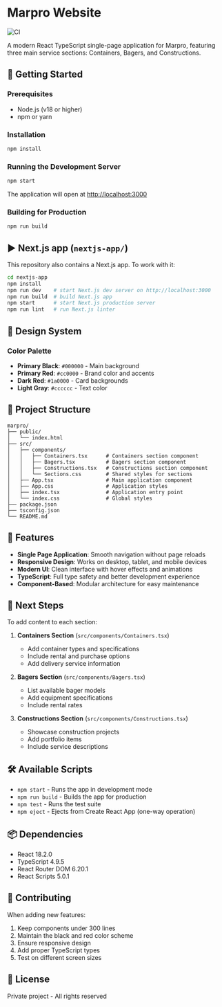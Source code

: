# Marpro Website
![CI](https://github.com/Kseni-ia/marpro/actions/workflows/ci.yml/badge.svg)

A modern React TypeScript single-page application for Marpro, featuring three main service sections: Containers, Bagers, and Constructions.

## 🚀 Getting Started

### Prerequisites
- Node.js (v18 or higher)
- npm or yarn

### Installation
```bash
npm install
```

### Running the Development Server
```bash
npm start
```
The application will open at [http://localhost:3000](http://localhost:3000)

### Building for Production
```bash
npm run build
```

## ▶️ Next.js app (`nextjs-app/`)

This repository also contains a Next.js app. To work with it:

```bash
cd nextjs-app
npm install
npm run dev    # start Next.js dev server on http://localhost:3000
npm run build  # build Next.js app
npm start      # start Next.js production server
npm run lint   # run Next.js linter
```

## 🎨 Design System

### Color Palette
- **Primary Black**: `#000000` - Main background
- **Primary Red**: `#cc0000` - Brand color and accents
- **Dark Red**: `#1a0000` - Card backgrounds
- **Light Gray**: `#cccccc` - Text color

## 📁 Project Structure

```
marpro/
├── public/
│   └── index.html
├── src/
│   ├── components/
│   │   ├── Containers.tsx      # Containers section component
│   │   ├── Bagers.tsx          # Bagers section component
│   │   ├── Constructions.tsx   # Constructions section component
│   │   └── Sections.css        # Shared styles for sections
│   ├── App.tsx                 # Main application component
│   ├── App.css                 # Application styles
│   ├── index.tsx               # Application entry point
│   └── index.css               # Global styles
├── package.json
├── tsconfig.json
└── README.md
```

## 🔧 Features

- **Single Page Application**: Smooth navigation without page reloads
- **Responsive Design**: Works on desktop, tablet, and mobile devices
- **Modern UI**: Clean interface with hover effects and animations
- **TypeScript**: Full type safety and better development experience
- **Component-Based**: Modular architecture for easy maintenance

## 📝 Next Steps

To add content to each section:

1. **Containers Section** (`src/components/Containers.tsx`)
   - Add container types and specifications
   - Include rental and purchase options
   - Add delivery service information

2. **Bagers Section** (`src/components/Bagers.tsx`)
   - List available bager models
   - Add equipment specifications
   - Include rental rates

3. **Constructions Section** (`src/components/Constructions.tsx`)
   - Showcase construction projects
   - Add portfolio items
   - Include service descriptions

## 🛠️ Available Scripts

- `npm start` - Runs the app in development mode
- `npm run build` - Builds the app for production
- `npm test` - Runs the test suite
- `npm eject` - Ejects from Create React App (one-way operation)

## 📦 Dependencies

- React 18.2.0
- TypeScript 4.9.5
- React Router DOM 6.20.1
- React Scripts 5.0.1

## 🤝 Contributing

When adding new features:
1. Keep components under 300 lines
2. Maintain the black and red color scheme
3. Ensure responsive design
4. Add proper TypeScript types
5. Test on different screen sizes

## 📄 License

Private project - All rights reserved
